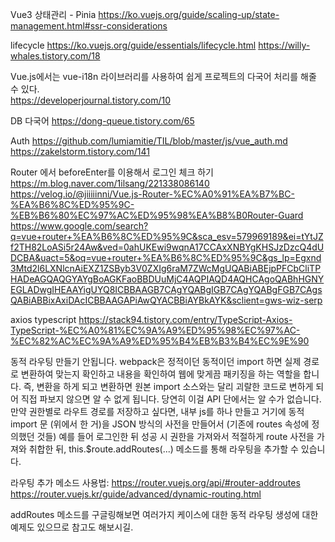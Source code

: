 Vue3
상태관리 - Pinia
https://ko.vuejs.org/guide/scaling-up/state-management.html#ssr-considerations

lifecycle
https://ko.vuejs.org/guide/essentials/lifecycle.html
https://willy-whales.tistory.com/18

Vue.js에서는 vue-i18n 라이브러리를 사용하여 쉽게 프로젝트의 다국어 처리를 해줄 수 있다.  
https://developerjournal.tistory.com/10

DB 다국어
https://dong-queue.tistory.com/65

Auth
https://github.com/lumiamitie/TIL/blob/master/js/vue_auth.md
https://zakelstorm.tistory.com/141

Router 에서 beforeEnter를 이용해서 로그인 체크 하기
https://m.blog.naver.com/1ilsang/221338086140
https://velog.io/@jiiiiinni/Vue.js-Router-%EC%A0%91%EA%B7%BC-%EA%B6%8C%ED%95%9C-%EB%B6%80%EC%97%AC%ED%95%98%EA%B8%B0Router-Guard
https://www.google.com/search?q=vue+router+%EA%B6%8C%ED%95%9C&sca_esv=579969189&ei=tYtJZf2TH82LoASi5r24Aw&ved=0ahUKEwi9wqnA17CCAxXNBYgKHSJzDzcQ4dUDCBA&uact=5&oq=vue+router+%EA%B6%8C%ED%95%9C&gs_lp=Egxnd3Mtd2l6LXNlcnAiEXZ1ZSByb3V0ZXIg6raM7ZWcMgUQABiABEjpPFCbCliTPHADeAGQAQGYAYgBoAGKFaoBBDUuMjC4AQPIAQD4AQHCAgoQABhHGNYEGLADwgIHEAAYigUYQ8ICBBAAGB7CAgYQABgIGB7CAgYQABgFGB7CAgsQABiABBixAxiDAcICBBAAGAPiAwQYACBBiAYBkAYK&sclient=gws-wiz-serp

axios typescript
https://stack94.tistory.com/entry/TypeScript-Axios-TypeScript-%EC%A0%81%EC%9A%A9%ED%95%98%EC%97%AC-%EC%82%AC%EC%9A%A9%ED%95%B4%EB%B3%B4%EC%9E%90

동적 라우팅 만들기
안됩니다. webpack은 정적이던 동적이던 import 하면 실제 경로로 변환하여 맞는지 확인하고 내용을 확인하여 웹에 맞게끔 패키징을 하는 역할을 합니다. 
즉, 변환을 하게 되고 변환하면 원본 import 소스와는 달리 괴랄한 코드로 변하게 되어 직접 파보지 않으면 알 수 없게 됩니다. 당연히 이걸 API 단에서는 알 수가 없습니다.
만약 권한별로 라우트 경로를 저장하고 싶다면, 내부 js를 하나 만들고 거기에 동적 import 문 (위에서 한 거)을 
JSON 방식의 사전을 만들어서 (기존에 routes 속성에 정의했던 것들) 예를 들어 로그인한 뒤 성공 시 권한을 가져와서 적절하게 route 사전을 가져와 취합한 뒤, 
this.$route.addRoutes(...) 메소드를 통해 라우팅을 추가할 수 있습니다.

라우팅 추가 메소드 사용법: https://router.vuejs.org/api/#router-addroutes
https://router.vuejs.kr/guide/advanced/dynamic-routing.html

addRoutes 메소드를 구글링해보면 여러가지 케이스에 대한 동적 라우팅 생성에 대한 예제도 있으므로 참고도 해보시길.